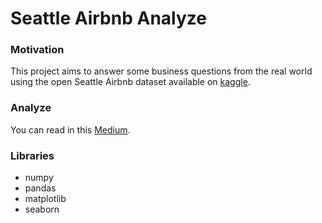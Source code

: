# Seattle Airbnb Analyze
### Motivation
This project aims to answer some business questions from the real world using the open Seattle Airbnb dataset available on [kaggle](https://www.kaggle.com/airbnb/seattle).

### Analyze
You can read in this [Medium]().

### Libraries
* numpy
* pandas
* matplotlib
* seaborn